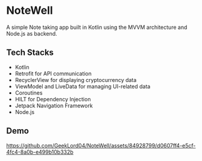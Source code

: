 
# NoteWell

A simple Note taking app built in Kotlin using the MVVM architecture and Node.js as backend.

## Tech Stacks
- Kotlin
- Retrofit for API communication
- RecyclerView for displaying cryptocurrency data
- ViewModel and LiveData for managing UI-related data
- Coroutines
- HILT for Dependency Injection
- Jetpack Navigation Framework
- Node.js 

## Demo
https://github.com/GeekLord04/NoteWell/assets/84928799/d0607ff4-e5cf-4fc4-8a0b-e499b10b332b

